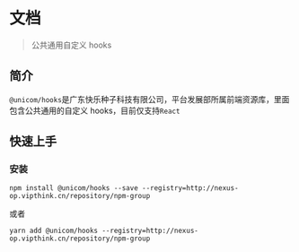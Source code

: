 # 文档

> 公共通用自定义 hooks

## 简介

`@unicom/hooks`是广东快乐种子科技有限公司，平台发展部所属前端资源库，里面包含公共通用的自定义 hooks，目前仅支持`React`

## 快速上手

### 安装

```shell
npm install @unicom/hooks --save --registry=http://nexus-op.vipthink.cn/repository/npm-group
```

或者

```shell
yarn add @unicom/hooks --registry=http://nexus-op.vipthink.cn/repository/npm-group
```

